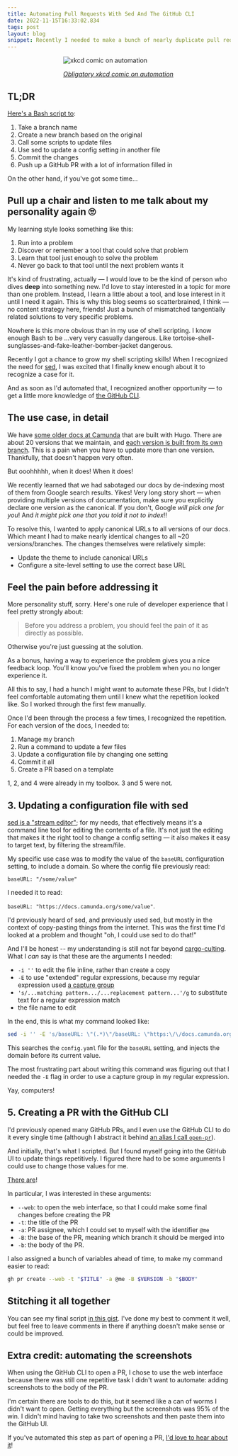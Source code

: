 ```yaml
---
title: Automating Pull Requests With Sed And The GitHub CLI
date: 2022-11-15T16:33:02.834
tags: post
layout: blog
snippet: Recently I needed to make a bunch of nearly duplicate pull requests. Like any good programmer, I automated the repetition, using sed and the GitHub CLI.
---
```


<div style="width: 50%; margin-left: auto;margin-right: auto;">

![xkcd comic on automation](https://imgs.xkcd.com/comics/automation.png)

_[Obligatory xkcd comic on automation](https://xkcd.com/1319/)_

</div>

## TL;DR

[Here's a Bash script to][script]:

1. Take a branch name
2. Create a new branch based on the original
3. Call some scripts to update files
4. Use sed to update a config setting in another file
5. Commit the changes
6. Push up a GitHub PR with a lot of information filled in

On the other hand, if you've got some time...

## Pull up a chair and listen to me talk about my personality again 🙄

My learning style looks something like this:

1. Run into a problem
2. Discover or remember a tool that could solve that problem
3. Learn that tool just enough to solve the problem
4. Never go back to that tool until the next problem wants it

It's kind of frustrating, actually — I would love to be the kind of person who dives **deep** into something new. I'd love to stay interested in a topic for more than one problem. Instead, I learn a little about a tool, and lose interest in it until I need it again. This is why this blog seems so scatterbrained, I think — no content strategy here, friends! Just a bunch of mismatched tangentially related solutions to very specific problems.

Nowhere is this more obvious than in my use of shell scripting. I know enough Bash to be ...very very casually dangerous. Like tortoise-shell-sunglasses-and-fake-leather-bomber-jacket dangerous.

Recently I got a chance to grow my shell scripting skills! When I recognized the need for [sed][sed], I was excited that I finally knew enough about it to recognize a case for it.

And as soon as I'd automated that, I recognized another opportunity — to get a little more knowledge of [the GitHub CLI][gh-cli].

## The use case, in detail

We have [some older docs at Camunda][docs] that are built with Hugo. There are about 20 versions that we maintain, and [each version is built from its own branch][docs-versions]. This is a pain when you have to update more than one version. Thankfully, that doesn't happen very often.

But ooohhhhh, when it does! When it does!

We recently learned that we had sabotaged our docs by de-indexing most of them from Google search results. Yikes! Very long story short — when providing multiple versions of documentation, make sure you explicitly declare one version as the canonical. If you don't, Google _will pick one for you_! And _it might pick one that you told it not to index_!!

To resolve this, I wanted to apply canonical URLs to all versions of our docs. Which meant I had to make nearly identical changes to all ~20 versions/branches. The changes themselves were relatively simple:

- Update the theme to include canonical URLs
- Configure a site-level setting to use the correct base URL

## Feel the pain before addressing it

More personality stuff, sorry. Here's one rule of developer experience that I feel pretty strongly about:

> Before you address a problem, you should feel the pain of it as directly as possible.

Otherwise you're just guessing at the solution.

As a bonus, having a way to experience the problem gives you a nice feedback loop. You'll know you've fixed the problem when you no longer experience it.

All this to say, I had a hunch I might want to automate these PRs, but I didn't feel comfortable automating them until I knew what the repetition looked like. So I worked through the first few manually.

Once I'd been through the process a few times, I recognized the repetition. For each version of the docs, I needed to:

1. Manage my branch
2. Run a command to update a few files
3. Update a configuration file by changing one setting
4. Commit it all
5. Create a PR based on a template

1, 2, and 4 were already in my toolbox. 3 and 5 were not.

## 3. Updating a configuration file with sed

[sed is a "stream editor"][sed]; for my needs, that effectively means it's a command line tool for editing the contents of a file. It's not just the editing that makes it the right tool to change a config setting — it also makes it easy to target text, by filtering the stream/file.

My specific use case was to modify the value of the `baseURL` configuration setting, to include a domain. So where the config file previously read:

`baseURL: "/some/value"`

I needed it to read:

`baseURL: "https://docs.camunda.org/some/value"`.

I'd previously heard of sed, and previously used sed, but mostly in the context of copy-pasting things from the internet. This was the first time I'd looked at a problem and thought "oh, I could use sed to do that!"

And I'll be honest -- my understanding is still not far beyond [cargo-culting][cargo-culting]. What I _can_ say is that these are the arguments I needed:

- `-i ''` to edit the file inline, rather than create a copy
- `-E` to use "extended" regular expressions, because my regular expression used [a capture group][capture-group]
- `'s/...matching pattern.../...replacement pattern...'/g` to substitute text for a regular expression match
- the file name to edit

In the end, this is what my command looked like:

```sh
sed -i '' -E 's/baseURL: \"(.*)\"/baseURL: \"https:\/\/docs.camunda.org\1\"/g' config.yaml
```

This searches the `config.yaml` file for the `baseURL` setting, and injects the domain before its current value.

The most frustrating part about writing this command was figuring out that I needed the `-E` flag in order to use a capture group in my regular expression.

Yay, computers!

## 5. Creating a PR with the GitHub CLI

I'd previously opened many GitHub PRs, and I even use the GitHub CLI to do it every single time (although I abstract it behind [an alias I call `open-pr`][open-pr]).

And initially, that's what I scripted. But I found myself going into the GitHub UI to update things repetitively. I figured there had to be some arguments I could use to change those values for me.

[There are][gh-arguments]!

In particular, I was interested in these arguments:

- `--web`: to open the web interface, so that I could make some final changes before creating the PR
- `-t`: the title of the PR
- `-a`: PR assignee, which I could set to myself with the identifier `@me`
- `-B`: the base of the PR, meaning which branch it should be merged into
- `-b`: the body of the PR.

I also assigned a bunch of variables ahead of time, to make my command easier to read:

```sh
gh pr create --web -t "$TITLE" -a @me -B $VERSION -b "$BODY"
```

## Stitching it all together

You can see my final script [in this gist][script]. I've done my best to comment it well, but feel free to leave comments in there if anything doesn't make sense or could be improved.

## Extra credit: automating the screenshots

When using the GitHub CLI to open a PR, I chose to use the web interface because there was still one repetitive task I didn't want to automate: adding screenshots to the body of the PR.

I'm certain there are tools to do this, but it seemed like a can of worms I didn't want to open. Getting everything but the screenshots was 95% of the win. I didn't mind having to take two screenshots and then paste them into the GitHub UI.

If you've automated this step as part of opening a PR, [I'd love to hear about it](/where)!

[script]: https://gist.github.com/pepopowitz/125e1102d455d5cdb20c345930c4c9de
[docs]: https://docs.camunda.org/
[docs-versions]: https://github.com/camunda/camunda-docs-manual/branches/all?query=7.
[sed]: https://www.gnu.org/software/sed/manual/sed.html
[open-pr]: https://github.com/pepopowitz/dotfiles/blob/main/git.zsh#L8
[gh-cli]: https://cli.github.com/
[cargo-culting]: https://en.wikipedia.org/wiki/Cargo_cult_programming
[capture-group]: https://developer.mozilla.org/en-US/docs/Web/JavaScript/Guide/Regular_Expressions/Groups_and_Backreferences
[gh-arguments]: https://cli.github.com/manual/gh_pr_create
